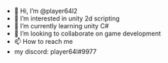 - 👋 Hi, I’m @player64l2
- 👀 I’m interested in unity 2d scripting
- 🌱 I’m currently learning unity C#
- 💞️ I’m looking to collaborate on game development
- 📫 How to reach me 
- my discord: player64l#9977
<!---
player64l2/player64l2 is a ✨ special ✨ repository because its `README.md` (this file) appears on your GitHub profile.
You can click the Preview link to take a look at your changes.
--->
